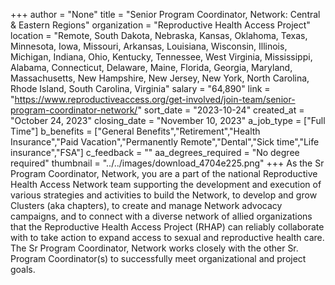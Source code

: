 +++
author = "None"
title = "Senior Program Coordinator, Network: Central & Eastern Regions"
organization = "Reproductive Health Access Project"
location = "Remote, South Dakota, Nebraska, Kansas, Oklahoma, Texas, Minnesota, Iowa, Missouri, Arkansas, Louisiana, Wisconsin, Illinois, Michigan, Indiana, Ohio, Kentucky, Tennessee, West Virginia, Mississippi, Alabama, Connecticut, Delaware, Maine, Florida, Georgia, Maryland, Massachusetts, New Hampshire, New Jersey, New York, North Carolina, Rhode Island, South Carolina, Virginia"
salary = "64,890"
link = "https://www.reproductiveaccess.org/get-involved/join-team/senior-program-coordinator-network/"
sort_date = "2023-10-24"
created_at = "October 24, 2023"
closing_date = "November 10, 2023"
a_job_type = ["Full Time"]
b_benefits = ["General Benefits","Retirement","Health Insurance","Paid Vacation","Permanently Remote","Dental","Sick time","Life insurance","FSA"]
c_feedback = ""
aa_degrees_required = "No degree required"
thumbnail = "../../images/download_4704e225.png"
+++
As the Sr Program Coordinator, Network, you are a part of the national Reproductive Health Access Network team supporting the development and execution of various strategies and activities to build the Network, to develop and grow Clusters (aka chapters), to create and manage Network advocacy campaigns, and to connect with a diverse network of allied organizations that the Reproductive Health Access Project (RHAP) can reliably collaborate with to take action to expand access to sexual and reproductive health care. The Sr Program Coordinator, Network works closely with the other Sr. Program Coordinator(s) to successfully meet organizational and project goals. 
